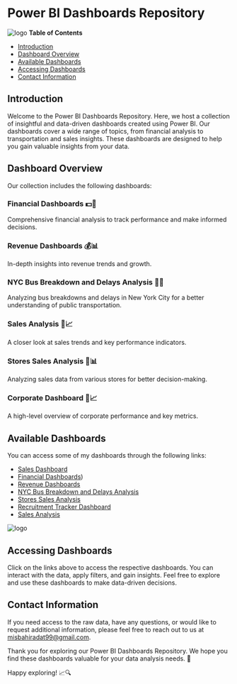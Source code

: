 # Power BI Dashboards Repository

![logo](https://github.com/misbahiradat/Forecasting-of-Currency-Price/blob/main/DALL%C2%B7E%202023-11-01%2011.34.15%20-%20Detailed%20full-screen%20layout%20of%20an%20intricate%20interactive%20dashboard.%20The%20design%20features%20organized%20widgets_%20pie%20charts%20depicting%20user%20demographics%2C%20vert.png)
**Table of Contents**
- [Introduction](#introduction)
- [Dashboard Overview](#dashboard-overview)
- [Available Dashboards](#available-dashboards)
- [Accessing Dashboards](#accessing-dashboards)
- [Contact Information](#contact-information)

## Introduction

Welcome to the Power BI Dashboards Repository. Here, we host a collection of insightful and data-driven dashboards created using Power BI. Our dashboards cover a wide range of topics, from financial analysis to transportation and sales insights. These dashboards are designed to help you gain valuable insights from your data.

## Dashboard Overview

Our collection includes the following dashboards:

### Financial Dashboards 💵💼
Comprehensive financial analysis to track performance and make informed decisions.

### Revenue Dashboards 💰📊
In-depth insights into revenue trends and growth.

### NYC Bus Breakdown and Delays Analysis 🚌🗽
Analyzing bus breakdowns and delays in New York City for a better understanding of public transportation.

### Sales Analysis 🛒📈
A closer look at sales trends and key performance indicators.

### Stores Sales Analysis 🏪📊
Analyzing sales data from various stores for better decision-making.

### Corporate Dashboard 🏢📈
A high-level overview of corporate performance and key metrics.

## Available Dashboards

You can access some of my dashboards through the following links:

- [Sales Dashboard](https://app.powerbi.com/view?r=eyJrIjoiZjlmNTM2ZmYtNjEwNy00YzhmLWFlNTQtYTFiZjdiZDdkYWU2IiwidCI6ImZlZTNiOTE2LTAxYzEtNDk4Ny1hNjQ2LWUxOTM0MzJiOWVhYSIsImMiOjl9)
- [Financial Dashboards](https://app.powerbi.com/view?r=eyJrIjoiMGI5MDM2ZDItZDc4Mi00NTM3LTgxNjktMzllNjg4ODg3Mzc4IiwidCI6ImZlZTNiOTE2LTAxYzEtNDk4Ny1hNjQ2LWUxOTM0MzJiOWVhYSIsImMiOjl9))
- [Revenue Dashboards](https://app.powerbi.com/view?r=eyJrIjoiODA4OGFlMjItYzg0ZS00YTA5LWFmZjItNDM1YmZkOTRhYTQxIiwidCI6ImZlZTNiOTE2LTAxYzEtNDk4Ny1hNjQ2LWUxOTM0MzJiOWVhYSIsImMiOjl9&pageName=ReportSectiona9df55179010b3731cc3)
- [NYC Bus Breakdown and Delays Analysis](https://app.powerbi.com/view?r=eyJrIjoiNDA2ZGZmNzYtMmE0NC00NzBiLWJmYTAtYjk4Y2MyOTgwYjc0IiwidCI6ImZlZTNiOTE2LTAxYzEtNDk4Ny1hNjQ2LWUxOTM0MzJiOWVhYSIsImMiOjl9)
- [Stores Sales Analysis](https://app.powerbi.com/view?r=eyJrIjoiZGE5MTEyZTAtNzI0Zi00OWFjLTlkMzEtMzQ3MjExM2Q2ZGY2IiwidCI6ImZlZTNiOTE2LTAxYzEtNDk4Ny1hNjQ2LWUxOTM0MzJiOWVhYSIsImMiOjl9)
- [Recruitment Tracker Dashboard](https://app.powerbi.com/view?r=eyJrIjoiMzQ3NTVmYjAtNzJjOS00YjhlLTg4MzMtNjk0OGM2ZTM4NTUxIiwidCI6ImZlZTNiOTE2LTAxYzEtNDk4Ny1hNjQ2LWUxOTM0MzJiOWVhYSIsImMiOjl9&pageName=ReportSection/)
- [Sales Analysis](https://app.powerbi.com/view?r=eyJrIjoiZTVmMDgxMjMtNGY1MC00N2E4LWJmOGEtNDc4M2M5YmFlNTg1IiwidCI6ImZlZTNiOTE2LTAxYzEtNDk4Ny1hNjQ2LWUxOTM0MzJiOWVhYSIsImMiOjl9)

![logo](https://github.com/misbahiradat/Forecasting-of-Currency-Price/blob/main/DALL%C2%B7E%202023-11-01%2011.33.04%20-%20Photo%20of%20a%20close-up%20digital%20screen%20displaying%20a%20comprehensive%20interactive%20dashboard.%20The%20dashboard%20contains%20various%20widgets_%20a%20map%20highlighting%20global.png)

## Accessing Dashboards

Click on the links above to access the respective dashboards. You can interact with the data, apply filters, and gain insights. Feel free to explore and use these dashboards to make data-driven decisions.

## Contact Information

If you need access to the raw data, have any questions, or would like to request additional information, please feel free to reach out to us at [misbahiradat99@gmail.com](mailto:misbahiradat99@gmail.com).

Thank you for exploring our Power BI Dashboards Repository. We hope you find these dashboards valuable for your data analysis needs. 🚀

Happy exploring! 📈🔍
 
 
 
 
 
 
 
 
 
 
 
 
 
 
 
 
 
 
 
 
 
 
 
 
 
 
 
 
 
 
 
 
 
 
 
 
 
 
 
 
 
 
 
 
 
 
 
 
 
 
 
 
 
 
 
 
 
 
 
 
 
 
 
 
 
 
 
 
 
 
 
 
 
 
 
 
 
 
 
 
 
 
 
 
 
 
 
 
 
 
 
 
 
 
 
 
 
 
 
 
 
 
 
 
 
 
 
 
 
 
 
 
 
 
 
 
 
 
 
